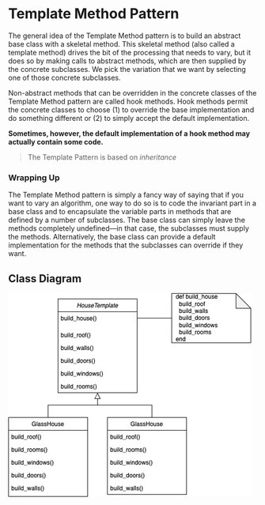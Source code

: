 # Template Method Pattern

The general idea of the Template Method pattern is to build an abstract base class with a skeletal method. This skeletal method (also called a template method) drives the bit of the processing that needs to vary, but it does so by making calls to abstract methods, which are then supplied by the concrete subclasses. We pick the variation that we want by selecting one of those concrete subclasses.

Non-abstract methods that can be overridden in the concrete classes of the Template Method pattern are called hook methods. Hook methods permit the concrete classes to choose (1) to override the base implementation and do something different or (2) to simply accept the default implementation.

**Sometimes, however, the default implementation of a hook method may actually contain some code.**

>The Template Pattern is based on *inheritance*

### Wrapping Up

The Template Method pattern is simply a fancy way of saying that if you want to vary an algorithm, one way to do so is to code the invariant part in a base class and to encapsulate the variable parts in methods that are defined by a number of subclasses. The base class can simply leave the methods completely undefined—in that case, the subclasses must supply the methods. Alternatively, the base class can provide a default implementation for the methods that the subclasses can override if they want.

## Class Diagram
![Class Diagram](./class_diagram.jpg)
